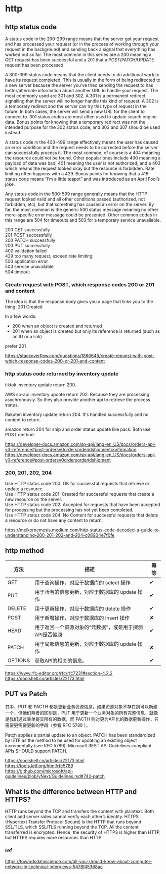 # http

## http status code

A status code in the 200-299 range means that the server got your request and has processed your request (or in the process of working through your request in the background) and sending back a signal that everything has worked out so far. The most common in this series are a 200 meaning a GET request has been successful and a 201 that a POST/PATCH/UPDATE request has been processed.

A 300-399 status code means that the client needs to do additional work to have its request completed. This is usually in the form of being redirected to a new server because the server you’ve tried sending the request to has better/alternate information about another URL to handle your request. The most commonly used are 301 and 302. A 301 is a permanent redirect, signalling that the server will no longer handle this kind of request. A 302 is a temporary redirect and the server can try this type of request in the future. In both cases, the server will send a new URL for the client to connect to. 301 status codes are most often used to update search engine data. Bonus points for knowing that a temporary redirect was not the intended purpose for the 302 status code, and 303 and 307 should be used instead.

A status code in the 400-499 range effectively means the user has caused an error condition and the request needs to be corrected before the server can successfully process it. The most common, of course is a 404 meaning the resource could not be found. Other popular ones include 400 meaning a payload of data was bad, 401 meaning the user is not authorized, and a 403 which means the request looked okay but the resource is forbidden. Rate limiting often happens with a 429. Bonus points for knowing that a 418 status code means “I’m a little teapot” and was introduced as an April Fool’s joke.

Any status code in the 500-599 range generally means that the HTTP request looked valid and all other conditions passed (authorized, not forbidden, etc), but that something has caused an error on the server. By far, the most common is the generic 500 status message meaning no other more-specific error message could be presented. Other common codes in this range are 504 for timeouts and 503 for a temporary service unavailable.

200 GET successfully  
201 POST successfully  
200 PATCH successfully  
200 PUT successfully  
400 validation failed  
429 too many request, exceed rate limiting  
500 application error  
503 service unavailable  
504 timeout

### Create request with POST, which response codes 200 or 201 and content

The idea is that the response body gives you a page that links you to the thing: 201 Created

In a few words:
* 200 when an object is created and returned
* 201 when an object is created but only its reference is returned (such as an ID or a link)

prefer 201

https://stackoverflow.com/questions/1860645/create-request-with-post-which-response-codes-200-or-201-and-content

### http status code returned by inventory update

tiktok inventory update return 200.

AWS sp-api inventory update return 202. Because they are processing asychronously. So they also provide another api to retrieve the process status.

Rakuten inventory update return 204. It's handled successfully and no content to return.

amazon return 204 for ship and order status update like pack. Both use POST method.

https://developer-docs.amazon.com/sp-api/lang-en_US/docs/orders-api-v0-reference#post-ordersv0ordersorderidshipmentconfirmation   
https://developer-docs.amazon.com/sp-api/lang-en_US/docs/orders-api-v0-reference#post-ordersv0ordersorderidshipment 

### 200, 201, 202, 204

Use HTTP status code 200: OK for successful requests that retrieve or update a resource.  
Use HTTP status code 201: Created for successful requests that create a new resource on the server.  
Use HTTP status code 202: Accepted for requests that have been accepted for processing but the processing has not yet been completed.  
Use HTTP status code 204: No Content for successful requests that delete a resource or do not have any content to return.  

https://melkornemesis.medium.com/http-status-code-decoded-a-guide-to-understanding-200-201-202-and-204-c08904e7f0fe

## http method

|方法	|描述	|幂等
|---|---|---
|GET	|用于查询操作，对应于数据库的 select 操作	|✔︎
|PUT	|用于所有的信息更新，对应于数据库的 update 操作	|✔︎︎
|DELETE	|用于更新操作，对应于数据库的 delete 操作	|✔︎︎
|POST	|用于新增操作，对应于数据库的 insert 操作	|✘
|HEAD	|用于返回一个资源对象的“元数据”，或是用于探测API是否健康	|✔︎
|PATCH	|用于局部信息的更新，对应于数据库的 update 操作	|✘
|OPTIONS	|获取API的相关的信息。	|✔︎

https://www.rfc-editor.org/rfc/rfc7231#section-4.2.2  
https://coolshell.cn/articles/22173.html  

## PUT vs Patch

其中，PUT 和 PACTH 都是更新业务资源信息，如果资源对象不存在则可以新建一个，但他们两者的区别是，PUT 用于更新一个业务对象的所有完整信息，就像是我们通过表单提交所有的数据，而 PACTH 则对更为API化的数据更新操作，只需要更需要更新的字段（参看 RFC 5789 ）。

Patch applies a partial update to an object. PATCH has been standardized by IETF as the method to be used for updating an existing object incrementally (see RFC 5789). Microsoft REST API Guidelines compliant APIs SHOULD support PATCH.

https://coolshell.cn/articles/22173.html  
https://tools.ietf.org/html/rfc5789  
https://github.com/microsoft/api-guidelines/blob/vNext/Guidelines.md#742-patch  

## What is the difference between HTTP and HTTPS?

HTTP runs beyond the TCP and transfers the content with plaintext. Both client and server sides cannot verify each other’s identity.
HTTPS (Hypertext Transfer Protocol Secure) is the HTTP that runs beyond SSL/TLS, which SSL/TLS running beyond the TCP. All the content transferred is encrypted.
Hence, the security of HTTPS is higher than HTTP, but HTTPS requires more resources than HTTP.

### ref
https://towardsdatascience.com/all-you-should-know-about-computer-network-in-technical-interviews-5478f45368ac

